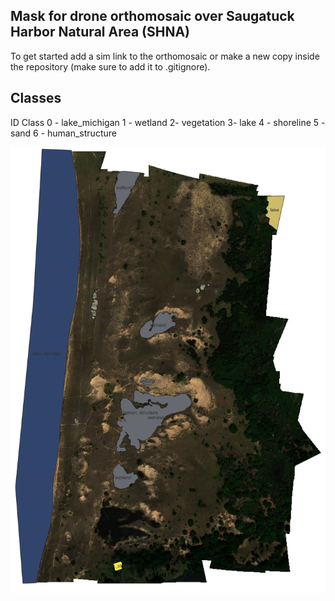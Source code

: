 ## Mask for drone orthomosaic over Saugatuck Harbor Natural Area (SHNA)

To get started add a sim link to the orthomosaic or make a new copy inside the repository (make sure to add it to .gitignore).

## Classes

ID Class
0 - lake_michigan
1 - wetland
2- vegetation
3- lake 4 - shoreline 5 - sand
6 - human_structure

![Mask for SHNA orthomosaic](mask.png)
